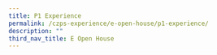 ```yaml
---
title: P1 Experience
permalink: /czps-experience/e-open-house/p1-experience/
description: ""
third_nav_title: E Open House
---
```

